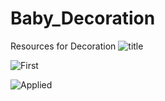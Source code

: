 # Baby_Decoration
Resources for Decoration
![title](https://github.com/ptorrezao/GraficalStuff/blob/master/Baby_Decoration/Room.jpg?raw=true)

![First](https://github.com/ptorrezao/GraficalStuff/blob/master/Baby_Decoration/Applied/Girafe02.jpg?raw=true)

![Applied](https://github.com/ptorrezao/GraficalStuff/blob/master/Baby_Decoration/Applied/FullBedroom.jpg?raw=true)
